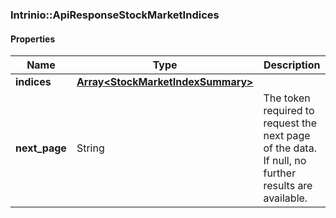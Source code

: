 

[//]: # (CLASS:Intrinio::ApiResponseStockMarketIndices)

[//]: # (KIND:object)

### Intrinio::ApiResponseStockMarketIndices

#### Properties

[//]: # (START_DEFINITION)

Name | Type | Description
------------ | ------------- | -------------
**indices** | [**Array&lt;StockMarketIndexSummary&gt;**](StockMarketIndexSummary.md) |  &nbsp;
**next_page** | String | The token required to request the next page of the data. If null, no further results are available. &nbsp;

[//]: # (END_DEFINITION)


[//]: # (CONTAINED_CLASS:Intrinio::StockMarketIndexSummary)



